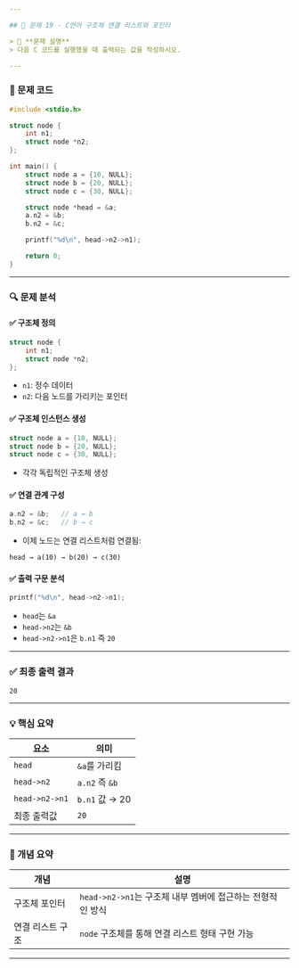 ```yaml
---

## 🧩 문제 19 - C언어 구조체 연결 리스트와 포인터

> 📌 **문제 설명**
> 다음 C 코드를 실행했을 때 출력되는 값을 작성하시오.

---
```


### 📄 문제 코드

```c
#include <stdio.h>

struct node {
    int n1;
    struct node *n2;
};

int main() {
    struct node a = {10, NULL};
    struct node b = {20, NULL};
    struct node c = {30, NULL};

    struct node *head = &a;
    a.n2 = &b;
    b.n2 = &c;

    printf("%d\n", head->n2->n1);

    return 0;
}
```

---

### 🔍 문제 분석

#### ✅ 구조체 정의

```c
struct node {
    int n1;
    struct node *n2;
};
```

* `n1`: 정수 데이터
* `n2`: 다음 노드를 가리키는 포인터

#### ✅ 구조체 인스턴스 생성

```c
struct node a = {10, NULL};
struct node b = {20, NULL};
struct node c = {30, NULL};
```

* 각각 독립적인 구조체 생성

#### ✅ 연결 관계 구성

```c
a.n2 = &b;   // a → b
b.n2 = &c;   // b → c
```

* 이제 노드는 연결 리스트처럼 연결됨:

```
head → a(10) → b(20) → c(30)
```

#### ✅ 출력 구문 분석

```c
printf("%d\n", head->n2->n1);
```

* `head`는 `&a`
* `head->n2`는 `&b`
* `head->n2->n1`은 `b.n1` 즉 `20`

---

### ✅ 최종 출력 결과

```
20
```

---

### 💡 핵심 요약

| 요소             | 의미            |
| -------------- | ------------- |
| `head`         | `&a`를 가리킴     |
| `head->n2`     | `a.n2` 즉 `&b` |
| `head->n2->n1` | `b.n1` 값 → 20 |
| 최종 출력값         | `20`          |

---

### 📘 개념 요약

| 개념        | 설명                                      |
| --------- | --------------------------------------- |
| 구조체 포인터   | `head->n2->n1`는 구조체 내부 멤버에 접근하는 전형적인 방식 |
| 연결 리스트 구조 | `node` 구조체를 통해 연결 리스트 형태 구현 가능          |

---